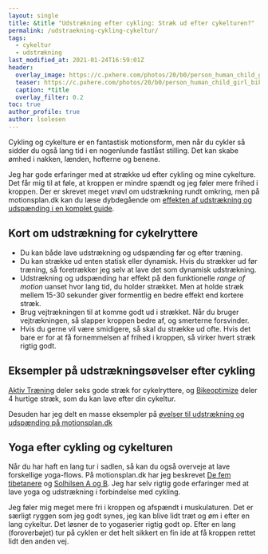```yaml
---
layout: single
title: &title "Udstrækning efter cykling: Stræk ud efter cykelturen?"
permalink: /udstraekning-cykling-cykeltur/
tags:
  - cykeltur
  - udstrækning
last_modified_at: 2021-01-24T16:59:01Z
header:
  overlay_image: https://c.pxhere.com/photos/20/b0/person_human_child_girl_bike_cycling_in_motion_in_action-875842.jpg!d
  teaser: https://c.pxhere.com/photos/20/b0/person_human_child_girl_bike_cycling_in_motion_in_action-875842.jpg!d
  caption: *title
  overlay_filter: 0.2
toc: true
author_profile: true
author: lsolesen
---
```


Cykling og cykelture er en fantastisk motionsform, men når du cykler så sidder du også lang tid i en nogenlunde fastlåst stilling. Det kan skabe ømhed i nakken, lænden, hofterne og benene.

Jeg har gode erfaringer med at strække ud efter cykling og mine cykelture. Det får mig til at føle, at kroppen er mindre spændt og jeg føler mere frihed i kroppen. Der er skrevet meget vrøvl om udstrækning rundt omkring, men på motionsplan.dk kan du læse dybdegående om [effekten af udstrækning og udspænding i en komplet guide](https://www.motionsplan.dk/udstraekning-udspaending/).

## Kort om udstrækning for cykelryttere

- Du kan både lave udstrækning og udspænding før og efter træning.
- Du kan strække ud enten statisk eller dynamisk. Hvis du strækker ud før træning, så foretrækker jeg selv at lave det som dynamisk udstrækning.
- Udstrækning og udspænding har effekt på den funktionelle _range of motion_ uanset hvor lang tid, du holder strækket. Men at holde stræk mellem 15-30 sekunder giver formentlig en bedre effekt end kortere stræk.
- Brug vejtrækningen til at komme godt ud i strækket. Når du bruger vejtrækningen, så slapper kroppen bedre af, og smerterne forsvinder.
- Hvis du gerne vil være smidigere, så skal du strække ud ofte. Hvis det bare er for at få fornemmelsen af frihed i kroppen, så virker hvert stræk rigtig godt.

## Eksempler på udstrækningsøvelser efter cykling

[Aktiv Træning](https://aktivtraening.dk/traening/landevejscykling/6-gode-straek-til-cykelryttere-80e134a1-0288-473e-8c24-abc0a435acdd) deler seks gode stræk for cykelryttere, og [Bikeoptimize](https://www.bikeoptimize.dk/post/bliv-smidig-p%C3%A5-cyklen-ved-4-hurtige-str%C3%A6k) deler 4 hurtige stræk, som du kan lave efter din cykeltur.

Desuden har jeg delt en masse eksempler på [øvelser til udstrækning og udspænding på motionsplan.dk](https://www.motionsplan.dk/udstraekning-udspaending/)

## Yoga efter cykling og cykelturen

Når du har haft en lang tur i sadlen, så kan du også overveje at lave forskellige yoga-flows. På motionsplan.dk har jeg beskrevet [De fem tibetanere](https://www.motionsplan.dk/artikel/de-fem-tibetanere/) og [Solhilsen A og B](https://www.motionsplan.dk/artikel/solhilsen-a-b-surya-namaskar/). Jeg har selv rigtig gode erfaringer med at lave yoga og udstrækning i forbindelse med cykling.

Jeg føler mig meget mere fri i kroppen og afspændt i muskulaturen. Det er særligt ryggen som jeg godt synes, jeg kan blive lidt træt og øm i efter en lang cykeltur. Det løsner de to yogaserier rigtig godt op. Efter en lang (foroverbøjet) tur på cyklen er det helt sikkert en fin ide at få kroppen rettet lidt den anden vej.
